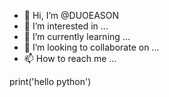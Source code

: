 - 👋 Hi, I’m @DUOEASON
- 👀 I’m interested in ...
- 🌱 I’m currently learning ...
- 💞️ I’m looking to collaborate on ...
- 📫 How to reach me ...

<!---
DUOEASON/DUOEASON is a ✨ special ✨ repository because its `README.md` (this file) appears on your GitHub profile.
You can click the Preview link to take a look at your changes.
--->
print('hello python')
